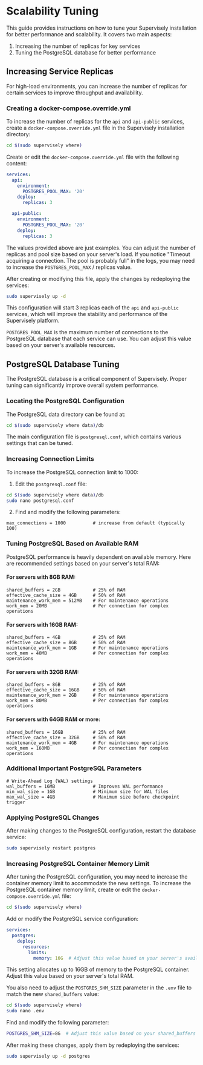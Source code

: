 # Scalability Tuning

This guide provides instructions on how to tune your Supervisely installation for better performance and scalability. It covers two main aspects:

1. Increasing the number of replicas for key services
2. Tuning the PostgreSQL database for better performance

## Increasing Service Replicas

For high-load environments, you can increase the number of replicas for certain services to improve throughput and availability.

### Creating a docker-compose.override.yml

To increase the number of replicas for the `api` and `api-public` services, create a `docker-compose.override.yml` file in the Supervisely installation directory:

```bash
cd $(sudo supervisely where)
```

Create or edit the `docker-compose.override.yml` file with the following content:

```yaml
services:
  api:
    environment:
      POSTGRES_POOL_MAX: '20'
    deploy:
      replicas: 3

  api-public:
    environment:
      POSTGRES_POOL_MAX: '20'
    deploy:
      replicas: 3
```

The values provided above are just examples. You can adjust the number of replicas and pool size based on your server's load.
If you notice "Timeout acquiring a connection. The pool is probably full" in the logs, you may need to increase the `POSTGRES_POOL_MAX` / replicas value.

After creating or modifying this file, apply the changes by redeploying the services:

```bash
sudo supervisely up -d
```

This configuration will start 3 replicas each of the `api` and `api-public` services, which will improve the stability and performance of the Supervisely platform.

`POSTGRES_POOL_MAX` is the maximum number of connections to the PostgreSQL database that each service can use. You can adjust this value based on your server's available resources.

## PostgreSQL Database Tuning

The PostgreSQL database is a critical component of Supervisely. Proper tuning can significantly improve overall system performance.

### Locating the PostgreSQL Configuration

The PostgreSQL data directory can be found at:

```bash
cd $(sudo supervisely where data)/db
```

The main configuration file is `postgresql.conf`, which contains various settings that can be tuned.

### Increasing Connection Limits

To increase the PostgreSQL connection limit to 1000:

1. Edit the `postgresql.conf` file:

```bash
cd $(sudo supervisely where data)/db
sudo nano postgresql.conf
```

2. Find and modify the following parameters:

```
max_connections = 1000          # increase from default (typically 100)
```

### Tuning PostgreSQL Based on Available RAM

PostgreSQL performance is heavily dependent on available memory. Here are recommended settings based on your server's total RAM:

#### For servers with 8GB RAM:

```
shared_buffers = 2GB            # 25% of RAM
effective_cache_size = 4GB      # 50% of RAM
maintenance_work_mem = 512MB    # For maintenance operations
work_mem = 20MB                 # Per connection for complex operations
```

#### For servers with 16GB RAM:

```
shared_buffers = 4GB            # 25% of RAM
effective_cache_size = 8GB      # 50% of RAM
maintenance_work_mem = 1GB      # For maintenance operations
work_mem = 40MB                 # Per connection for complex operations
```

#### For servers with 32GB RAM:

```
shared_buffers = 8GB            # 25% of RAM
effective_cache_size = 16GB     # 50% of RAM
maintenance_work_mem = 2GB      # For maintenance operations
work_mem = 80MB                 # Per connection for complex operations
```

#### For servers with 64GB RAM or more:

```
shared_buffers = 16GB           # 25% of RAM
effective_cache_size = 32GB     # 50% of RAM
maintenance_work_mem = 4GB      # For maintenance operations
work_mem = 160MB                # Per connection for complex operations
```

### Additional Important PostgreSQL Parameters

```
# Write-Ahead Log (WAL) settings
wal_buffers = 16MB              # Improves WAL performance
min_wal_size = 1GB              # Minimum size for WAL files
max_wal_size = 4GB              # Maximum size before checkpoint trigger
```

### Applying PostgreSQL Changes

After making changes to the PostgreSQL configuration, restart the database service:

```bash
sudo supervisely restart postgres
```

### Increasing PostgreSQL Container Memory Limit

After tuning the PostgreSQL configuration, you may need to increase the container memory limit to accommodate the new settings.
To increase the PostgreSQL container memory limit, create or edit the `docker-compose.override.yml` file:

```bash
cd $(sudo supervisely where)
```

Add or modify the PostgreSQL service configuration:

```yaml
services:
  postgres:
    deploy:
      resources:
        limits:
          memory: 16G  # Adjust this value based on your server's available RAM
```

This setting allocates up to 16GB of memory to the PostgreSQL container. Adjust this value based on your server's total RAM.

You also need to adjust the `POSTGRES_SHM_SIZE` parameter in the `.env` file to match the new `shared_buffers` value:

```bash
cd $(sudo supervisely where)
sudo nano .env
```

Find and modify the following parameter:

```bash
POSTGRES_SHM_SIZE=8G  # Adjust this value based on your shared_buffers setting
```

After making these changes, apply them by redeploying the services:

```bash
sudo supervisely up -d postgres
```
